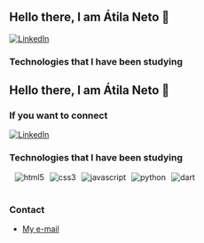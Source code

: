 
## Hello there, I am Átila Neto 👋

[![LinkedIn](https://img.shields.io/badge/LinkedIn-0077B5?style=for-the-badge&logo=linkedin&logoColor=white)](www.linkedin.com/in/átila-neto-439909258)

### Technologies that I have been studying

## Hello there, I am Átila Neto 👋

### If you want to connect
[![LinkedIn](https://img.shields.io/badge/LinkedIn-0077B5?style=for-the-badge&logo=linkedin&logoColor=white)](www.linkedin.com/in/átila-neto-439909258)

### Technologies that I have been studying

<div style="display: flex; gap: 10px; flex-wrap: wrap; align-items: center;"><br/> 
  <img alt="html5" src="https://img.shields.io/badge/HTML5-E34F26?style=for-the-badge&logo=html5&logoColor=white"/> 
  <img alt="css3" src="https://img.shields.io/badge/CSS3-1572B6?style=for-the-badge&logo=css3&logoColor=white"/> 
  <img alt="javascript" src="https://img.shields.io/badge/JavaScript-F7DF1E?style=for-the-badge&logo=javascript&logoColor=black"/> 
  <img alt="python" src="https://img.shields.io/badge/Python-3776AB?style=for-the-badge&logo=python&logoColor=white"/> 
  <img alt="dart" src="https://img.shields.io/badge/Dart-0175C2?style=for-the-badge&logo=dart&logoColor=white"/> 
</div><br/>

### Contact

- [My e-mail](mailto:atilaramosneto@gmail.com)

